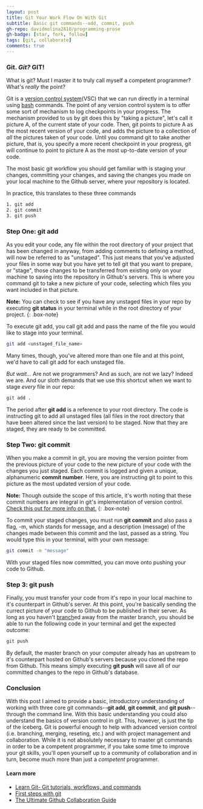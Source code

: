 ```yaml
---
layout: post
title: Git Your Work Flow On With Git
subtitle: Basic git commands--add, commit, push
gh-repo: davidmolina2810/programming-prose
gh-badge: [star, fork, follow]
tags: [git, collaborate]
comments: true
---
```


### Git. _Git?_ **GIT!**
What is git? Must I master it to truly call myself a competent programmer?
What's _really_ the point?

Git is a [version control system](https://www.geeksforgeeks.org/version-control-systems/#:~:text=Version%20control%20systems%20are%20a,(snapshots)%20of%20the%20project.)(VSC) that we can run directly in a terminal using [bash](https://en.wikipedia.org/wiki/Bash_(Unix_shell)) commands. The point of any version control system is to offer some sort of mechanism to log checkpoints in your progress.
The mechanism provided to us by git does this by "taking a picture", let's call it picture A, of the current state of your code. Then, git points to picture A as the most recent version of your code, and adds the picture to a collection of _all_ the pictures taken of your code. Until you command git to take another picture, that is, you specify a more recent checkpoint in your progress, git will continue to point to picture A as the most up-to-date version of your code. 

The most basic git workflow you should get familiar with is staging your changes, committing your changes, and saving the changes you made on your local machine to the Github server, where your repository is located. 

In practice, this translates to these three commands

```bash
1. git add
2. git commit
3. git push
```

### Step One: git add

As you edit your code, any file within the root directory of your project that has been changed in anyway, from adding comments to defining a method, will now be referred to as "unstaged". This just means that you've adjusted your files in some way but you have yet to tell git that you want to prepare, or "stage", those changes to be transferred from existing only on your machine to saving into the repository in Github's servers. This is where you command git to take a new picture of your code, selecting which files you want included in that picture.

**Note:** You can check to see if you have any unstaged files in your repo by executing **git status** in your terminal while in the root directory of your project.
{: .box-note}

To execute git add, you call git add and pass the name of the file you would like to stage into your terminal.

```bash
git add <unstaged_file_name>
```
Many times, though, you've altered more than one file and at this point, we'd have to call git add for each unstaged file. 

_But wait..._ Are not we programmers? And as such, are not we lazy? 
Indeed we are. And our sloth demands that we use this shortcut when we want to stage _every_ file in our repo:

```bash
git add .
```
The period after **git add** is a reference to your root directory. The code is instructing git to add all unstaged files (all files in the root directory that have been altered since the last version) to be staged. Now that they are staged, they are ready to be committed.

### Step Two: git commit

When you make a commit in git, you are moving the version pointer from the previous picture of your code to the new picture of your code with the changes you just staged. Each commit is logged and given a unique, alphanumeric **commit number**. Here, you are instructing git to point to this picture as the most updated version of your code.


**Note:** Though outside the scope of this article, it's worth noting that these commit numbers are integral in git's implementation of version control. [Check this out for more info on that.](https://www.freecodecamp.org/news/the-ultimate-guide-to-git-reset-and-git-revert/) 
{: .box-note}

To commit your staged changes, you must run **git commit** and also pass a flag, -m, which stands for message, and a description (message) of the changes made between this commit and the last, passed as a string. You would type this in your terminal, with your own message:
```bash
git commit -m "message"
```
With your staged files now committed, you can move onto pushing your code to Github.

### Step 3: git push

Finally, you must transfer your code from it's repo in your local machine to it's counterpart in Github's server. At this point, you're basically sending the currect picture of your code to Github to be published in their server. As long as you haven't [branch](https://git-scm.com/book/en/v2/Git-Branching-Basic-Branching-and-Merging)ed away from the master branch, you should be able to run the following code in your terminal and get the expected outcome:
```bash
git push
```
By default, the master branch on your computer already has an upstream to it's counterpart hosted on Github's servers because you cloned the repo from Github. This means simply executing **git push** will save all of our committed changes to the repo in Github's database.

### Conclusion
With this post I aimed to provide a basic, introductory understanding of working with three core git commands--**git add**, **git commit**, and **git push**--through the command line. With this basic understanding you could also understand the basics of version control in git. This, however, is just the tip of the iceberg. Git is powerful enough to help with advanced version control (i.e. branching, merging, reseting, etc.) and with project management and collaboration. While it is not absolutely necessary to master git commands in order to be a competent programmer, if you take some time to improve your git skills, you'll open yourself up to a community of collaboration and in turn, become much more than just a _competent_ programmer. 

#### Learn more
- [Learn Git- Git tutorials, workflows, and commands](https://www.atlassian.com/git)
- [First steps with git](https://www.earthdatascience.org/workshops/intro-version-control-git/basic-git-commands/)
- [The Ultimate Github Collaboration Guide](https://medium.com/@jonathanmines/the-ultimate-github-collaboration-guide-df816e98fb67)







